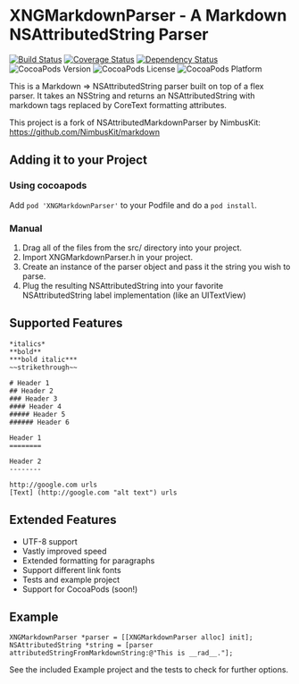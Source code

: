# XNGMarkdownParser - A Markdown NSAttributedString Parser

[![Build Status](http://img.shields.io/travis/xing/XNGMarkdownParser/master.svg?style=flat)](https://travis-ci.org/xing/XNGMarkdownParser)
[![Coverage Status](http://img.shields.io/coveralls/xing/XNGMarkdownParser/master.svg?style=flat)](https://coveralls.io/r/xing/XNGMarkdownParser)
[![Dependency Status](https://www.versioneye.com/user/projects/5444ac9e53acfaa9b20000d6/badge.svg?style=flat)](https://www.versioneye.com/user/projects/5444ac9e53acfaa9b20000d6)
![CocoaPods Version](http://img.shields.io/cocoapods/v/XNGMarkdownParser.svg?style=flat)
![CocoaPods License](http://img.shields.io/cocoapods/l/XNGMarkdownParser.svg?style=flat)
![CocoaPods Platform](http://img.shields.io/cocoapods/p/XNGMarkdownParser.svg?style=flat)

This is a Markdown => NSAttributedString parser built on top of a flex parser. It takes an NSString
and returns an NSAttributedString with markdown tags replaced by CoreText formatting attributes.

This project is a fork of NSAttributedMarkdownParser by NimbusKit: https://github.com/NimbusKit/markdown

## Adding it to your Project

### Using cocoapods

Add `pod 'XNGMarkdownParser'` to your Podfile and do a `pod install`.

### Manual

1. Drag all of the files from the src/ directory into your project.
2. Import XNGMarkdownParser.h in your project.
3. Create an instance of the parser object and pass it the string you wish to parse.
4. Plug the resulting NSAttributedString into your favorite NSAttributedString label implementation (like an UITextView)

## Supported Features

    *italics*
    **bold**
    ***bold italic***
    ~~strikethrough~~
    
    # Header 1
    ## Header 2
    ### Header 3
    #### Header 4
    ##### Header 5
    ###### Header 6
    
    Header 1
    ========

    Header 2
    --------
    
    http://google.com urls
    [Text] (http://google.com "alt text") urls

## Extended Features

* UTF-8 support
* Vastly improved speed
* Extended formatting for paragraphs
* Support different link fonts
* Tests and example project
* Support for CocoaPods (soon!)

## Example

    XNGMarkdownParser *parser = [[XNGMarkdownParser alloc] init];
    NSAttributedString *string = [parser attributedStringFromMarkdownString:@"This is __rad__."];

See the included Example project and the tests to check for further options.

